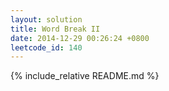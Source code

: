 ```yaml
---
layout: solution
title: Word Break II
date: 2014-12-29 00:26:24 +0800
leetcode_id: 140
---
```

{% include_relative README.md %}
